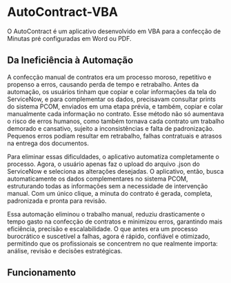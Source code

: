 # AutoContract-VBA
O AutoContract é um aplicativo desenvolvido em VBA para a confecção de Minutas pré configuradas em Word ou PDF.

## Da Ineficiência à Automação
A confecção manual de contratos era um processo moroso, repetitivo e propenso a erros, causando perda de tempo e retrabalho. Antes da automação, os usuários tinham que copiar e colar informações da tela do ServiceNow, e para complementar os dados, precisavam consultar prints do sistema PCOM, enviados em uma etapa prévia, e também, copiar e colar manualmente cada informação no contrato. Esse método não só aumentava o risco de erros humanos, como também tornava cada contrato um trabalho demorado e cansativo, sujeito a inconsistências e falta de padronização. Pequenos erros podiam resultar em retrabalho, falhas contratuais e atrasos na entrega dos documentos.

Para eliminar essas dificuldades, o aplicativo automatiza completamente o processo. Agora, o usuário apenas faz o upload do arquivo .json do ServiceNow e seleciona as alterações desejadas. O aplicativo, então, busca automaticamente os dados complementares no sistema PCOM, estruturando todas as informações sem a necessidade de intervenção manual. Com um único clique, a minuta do contrato é gerada, completa, padronizada e pronta para revisão.

Essa automação eliminou o trabalho manual, reduziu drasticamente o tempo gasto na confecção de contratos e minimizou erros, garantindo mais eficiência, precisão e escalabilidade. O que antes era um processo burocrático e suscetível a falhas, agora é rápido, confiável e otimizado, permitindo que os profissionais se concentrem no que realmente importa: análise, revisão e decisões estratégicas.

## Funcionamento





